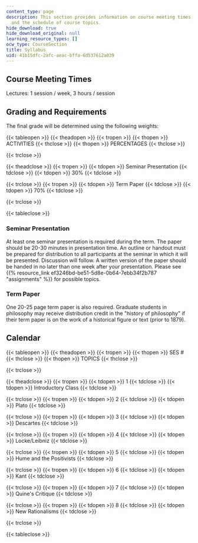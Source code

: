 ```yaml
---
content_type: page
description: This section provides information on course meeting times, grading, requirements,
  and the schedule of course topics.
hide_download: true
hide_download_original: null
learning_resource_types: []
ocw_type: CourseSection
title: Syllabus
uid: 41b15dfc-2afc-aeac-bffa-6d537612a039
---
```


Course Meeting Times
--------------------

Lectures: 1 session / week, 3 hours / session

Grading and Requirements
------------------------

The final grade will be determined using the following weights:

{{< tableopen >}}
{{< theadopen >}}
{{< tropen >}}
{{< thopen >}}
ACTIVITIES
{{< thclose >}}
{{< thopen >}}
PERCENTAGES
{{< thclose >}}

{{< trclose >}}

{{< theadclose >}}
{{< tropen >}}
{{< tdopen >}}
Seminar Presentation
{{< tdclose >}}
{{< tdopen >}}
30%
{{< tdclose >}}

{{< trclose >}}
{{< tropen >}}
{{< tdopen >}}
Term Paper
{{< tdclose >}}
{{< tdopen >}}
70%
{{< tdclose >}}

{{< trclose >}}

{{< tableclose >}}

### Seminar Presentation

At least one seminar presentation is required during the term. The paper should be 20-30 minutes in presentation time. An outline or handout must be prepared for distribution to all participants at the seminar in which it will be presented. Discussion will follow. A written version of the paper should be handed in no later than one week after your presentation. Please see {{% resource_link ef3246bd-be51-5d8e-0b64-7ebb34f2b787 "assignments" %}} for possible topics.

### Term Paper

One 20-25 page term paper is also required. Graduate students in philosophy may receive distribution credit in the "history of philosophy" if their term paper is on the work of a historical figure or text (prior to 1879).

Calendar
--------

{{< tableopen >}}
{{< theadopen >}}
{{< tropen >}}
{{< thopen >}}
SES #
{{< thclose >}}
{{< thopen >}}
TOPICS
{{< thclose >}}

{{< trclose >}}

{{< theadclose >}}
{{< tropen >}}
{{< tdopen >}}
1
{{< tdclose >}}
{{< tdopen >}}
Introductory Class
{{< tdclose >}}

{{< trclose >}}
{{< tropen >}}
{{< tdopen >}}
2
{{< tdclose >}}
{{< tdopen >}}
Plato
{{< tdclose >}}

{{< trclose >}}
{{< tropen >}}
{{< tdopen >}}
3
{{< tdclose >}}
{{< tdopen >}}
Descartes
{{< tdclose >}}

{{< trclose >}}
{{< tropen >}}
{{< tdopen >}}
4
{{< tdclose >}}
{{< tdopen >}}
Locke/Leibniz
{{< tdclose >}}

{{< trclose >}}
{{< tropen >}}
{{< tdopen >}}
5
{{< tdclose >}}
{{< tdopen >}}
Hume and the Positivists
{{< tdclose >}}

{{< trclose >}}
{{< tropen >}}
{{< tdopen >}}
6
{{< tdclose >}}
{{< tdopen >}}
Kant
{{< tdclose >}}

{{< trclose >}}
{{< tropen >}}
{{< tdopen >}}
7
{{< tdclose >}}
{{< tdopen >}}
Quine's Critique
{{< tdclose >}}

{{< trclose >}}
{{< tropen >}}
{{< tdopen >}}
8
{{< tdclose >}}
{{< tdopen >}}
New Rationalisms
{{< tdclose >}}

{{< trclose >}}

{{< tableclose >}}